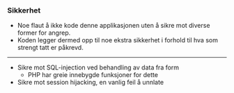 ### Sikkerhet
* Noe flaut å ikke kode denne applikasjonen uten å sikre mot diverse former for angrep.
* Koden legger dermed opp til noe ekstra sikkerhet i forhold til hva som strengt tatt er påkrevd.
----
* Sikre mot SQL-injection ved behandling av data fra form
  * PHP har greie innebygde funksjoner for dette
* Sikre mot session hijacking, en vanlig feil å unnlate
